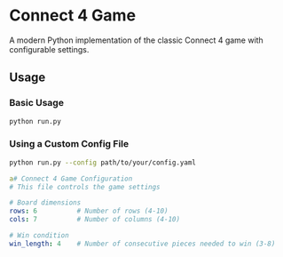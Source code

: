 # Connect 4 Game

A modern Python implementation of the classic Connect 4 game with configurable settings.


## Usage

### Basic Usage
```bash
python run.py
```


### Using a Custom Config File
```bash
python run.py --config path/to/your/config.yaml
```


```yaml
a# Connect 4 Game Configuration
# This file controls the game settings

# Board dimensions
rows: 6          # Number of rows (4-10)
cols: 7          # Number of columns (4-10)

# Win condition
win_length: 4    # Number of consecutive pieces needed to win (3-8)

```